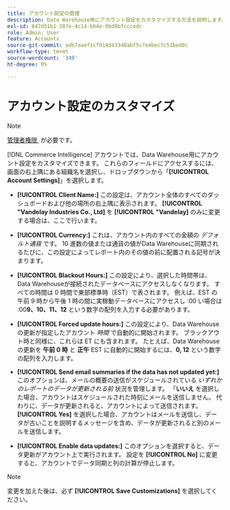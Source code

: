 ```yaml
---
title: アカウント設定の管理
description: Data Warehouse用にアカウント設定をカスタマイズする方法を説明します。
exl-id: 847d51b1-287e-4c14-b64e-0bd9bfcccedc
role: Admin, User
feature: Accounts
source-git-commit: adb7aaef1cf914d43348abf5c7e4bec7c51bed0c
workflow-type: tm+mt
source-wordcount: '349'
ht-degree: 0%

---
```


# アカウント設定のカスタマイズ

>[!NOTE]
>
>[&#x200B; 管理者権限 &#x200B;](../../administrator/user-management/user-management.md) が必要です。

[!DNL Commerce Intelligence] アカウントでは、Data Warehouse用にアカウント設定をカスタマイズできます。 これらのフィールドにアクセスするには、画面の右上隅にある組織名を選択し、ドロップダウンから「**[!UICONTROL Account Settings]**」を選択します。

* **[!UICONTROL Client Name:]** この設定は、アカウント全体のすべてのダッシュボードおよび他の場所の右上隅に表示されます。 **[!UICONTROL "Vandelay Industries Co., Ltd]** を **[!UICONTROL "Vandelay]** のみに変更する場合は、ここで行います。

* **[!UICONTROL Currency:]** これは、アカウント内のすべての金額の *デフォルト通貨* です。 10 進数の値または通貨の値がData Warehouseに同期されるたびに、この設定によってレポート内のその値の前に配置される記号が決まります。

* **[!UICONTROL Blackout Hours:]** この設定により、選択した時間帯は、Data Warehouseが接続されたデータベースにアクセスしなくなります。 すべての時間は 0 時間で東部標準時（EST）で表されます。 例えば、EST の午前 9 時から午後 1 時の間に実稼動データベースにアクセスし :00 い場合は :00&#x200B;**9、10、11、12** という数字の配列を入力する必要があります。

* **[!UICONTROL Forced update hours:]** この設定により、Data Warehouseの更新が指定したアカウント *時間* で自動的に開始されます。 ブラックアウト時と同様に、これらは ET にも含まれます。 たとえば、Data Warehouseの更新を **午前 0 時** と **正午** EST に自動的に開始するには、**0, 12** という数字の配列を入力します。

* **[!UICONTROL Send email summaries if the data has not updated yet:]** このオプションは、メールの概要の送信がスケジュールされている *いずれかのレポートのデータが更新される前* 状況を管理します。 「**いいえ** を選択した場合、アカウントはスケジュールされた時刻にメールを送信しません。 代わりに、データが更新されると、アカウントによって送信されます。 **[!UICONTROL Yes]** を選択した場合、アカウントはメールを送信し、データが古いことを説明するメッセージを含め、データが更新されると別のメールを送信します。

* **[!UICONTROL Enable data updates:]** このオプションを選択すると、データ更新がアカウント上で実行されます。 設定を **[!UICONTROL No]** に変更すると、アカウントでデータ同期と列の計算が停止します。

>[!NOTE]
>
>変更を加えた後は、必ず **[!UICONTROL Save Customizations]** を選択してください。
